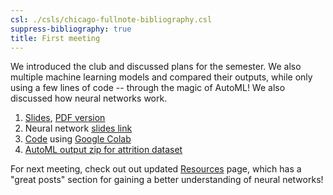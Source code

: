 ```yaml
---
csl: ./csls/chicago-fullnote-bibliography.csl
suppress-bibliography: true
title: First meeting
---
```


We introduced the club and discussed plans for the semester. We also
multiple machine learning models and compared their outputs, while only
using a few lines of code -- through the magic of AutoML! We also
discussed how neural networks work.

1.  [Slides](https://docs.google.com/presentation/d/1gChU8R1LIWDYMSBCQ-Yk-2iHXerJ_ZAqymWdiYiL97Y),
    [PDF version](/files/first_meeting.pdf)
2.  Neural network [slides link](/files/neural_nets_presentation.pdf)
3.  [Code](https://colab.research.google.com/drive/18M3MAWbzmBYxw0Sl4whAAUKHHSSgYiZZ#scrollTo=2fSN8tRlC7Mn)
    using [Google Colab](https://colab.research.google.com/)
4.  [AutoML output zip for attrition
    dataset](/files/AutoML_attrition.zip)

For next meeting, check out out updated [Resources](/resources) page,
which has a "great posts" section for gaining a better understanding of
neural networks!
